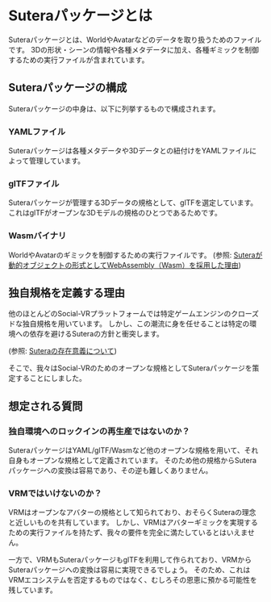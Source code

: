 # Suteraパッケージとは

Suteraパッケージとは、WorldやAvatarなどのデータを取り扱うためのファイルです。
3Dの形状・シーンの情報や各種メタデータに加え、各種ギミックを制御するための実行ファイルが含まれています。

## Suteraパッケージの構成

Suteraパッケージの中身は、以下に列挙するもので構成されます。

### YAMLファイル

Suteraパッケージは各種メタデータや3Dデータとの紐付けをYAMLファイルによって管理しています。

### glTFファイル

Suteraパッケージが管理する3Dデータの規格として、glTFを選定しています。
これはglTFがオープンな3Dモデルの規格のひとつであるためです。

### Wasmバイナリ

WorldやAvatarのギミックを制御するための実行ファイルです。
(参照: [Suteraが動的オブジェクトの形式としてWebAssembly（Wasm）を採用した理由](package/13_Why-Sutera-adopted-wasm-as-the-format-for-dynamic-objects_ja-jp.md))


## 独自規格を定義する理由

他のほとんどのSocial-VRプラットフォームでは特定ゲームエンジンのクローズドな独自規格を用いています。
しかし、この潮流に身を任せることは特定の環境への依存を避けるSuteraの方針と衝突します。

(参照: [Suteraの存在意義について](sutera/01-significance-of-sutera's-existence.md))

そこで、我々はSocial-VRのためのオープンな規格としてSuteraパッケージを策定することにしました。

## 想定される質問

### 独自環境へのロックインの再生産ではないのか？

SuteraパッケージはYAML/glTF/Wasmなど他のオープンな規格を用いて、それ自身もオープンな規格として定義されています。
そのため他の規格からSuteraパッケージへの変換は容易であり、その逆も難しくありません。

### VRMではいけないのか？

VRMはオープンなアバターの規格として知られており、おそらくSuteraの理念と近しいものを共有しています。
しかし、VRMはアバターギミックを実現するための実行ファイルを持たず、我々の要件を完全に満たしているとはいえません。

一方で、VRMもSuteraパッケージもglTFを利用して作られており、VRMからSuteraパッケージへの変換は容易に実現できるでしょう。
そのため、これはVRMエコシステムを否定するものではなく、むしろその恩恵に預かる可能性を残しています。
